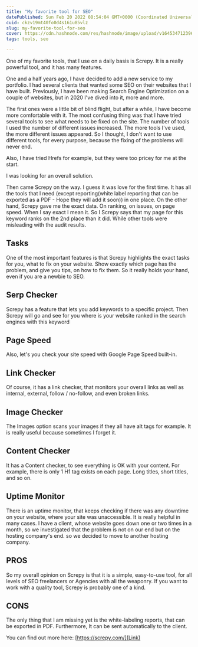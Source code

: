 ```yaml
---
title: "My favorite tool for SEO"
datePublished: Sun Feb 20 2022 08:54:04 GMT+0000 (Coordinated Universal Time)
cuid: ckzv19mt40fo0d4s161u85vlz
slug: my-favorite-tool-for-seo
cover: https://cdn.hashnode.com/res/hashnode/image/upload/v1645347123966/MIT-CmLXT.png
tags: tools, seo

---
```


One of my favorite tools, that I use on a daily basis is Screpy. It is a really powerful tool, and it has many features. 

One and a half years ago, I have decided to add a new service to my portfolio. I had several clients that wanted some SEO on their websites that I have built. Previously, I have been making Search Engine Optimization on a couple of websites, but in 2020 I've dived into it, more and more. 

The first ones were a little bit of blind flight, but after a while, I have become more comfortable with it. The most confusing thing was that I have tried several tools to see what needs to be fixed on the site. The number of tools I used the number of different issues increased. The more tools I've used, the more different issues appeared. 
So I thought, I don't want to use different tools, for every purpose,  because the fixing of the problems will never end. 

Also, I have tried Hrefs for example, but they were too pricey for me at the start.

I was looking for an overall solution.

Then came Screpy on the way. I guess it was love for the first time. It has all the tools that I need (except reporting(white label reporting that can be exported as a PDF - Hope they will add it soon)) in one place. 
On the other hand, Screpy gave me the exact data. On ranking, on issues, on page speed. When I say exact I mean it. So I Screpy says that my page for this keyword ranks on the 2nd place than it did. While other tools were misleading with the audit results. 

## Tasks
One of the most important features is that Screpy highlights the exact tasks for you, what to fix on your website. Show exactly which page has the problem, and give you tips, on how to fix them. So it really holds your hand, even if you are a newbie to SEO. 

## Serp Checker
Screpy has a feature that lets you add keywords to a specific project. Then Screpy will go and see for you where is your website ranked in the search engines with this keyword

## Page Speed
Also, let's you check your site speed with Google Page Speed built-in.

## Link Checker
Of course, it has a link checker, that monitors your overall links as well as internal, external, follow / no-follow, and even broken links.

## Image Checker
The Images option scans your images if they all have alt tags for example. It is really useful because sometimes I forget it. 

## Content Checker
It has a Content checker, to see everything is OK with your content. For example, there is only 1 H1 tag exists on each page. Long titles, short titles, and so on. 

## Uptime Monitor
There is an uptime monitor, that keeps checking if there was any downtime on your website, where your site was unaccessible. It is really helpful in many cases. I have a client, whose website goes down one or two times in a month, so we investigated that the problem is not on our end but on the hosting company's end. so we decided to move to another hosting company.  

## PROS
So my overall opinion on Screpy is that it is a simple, easy-to-use tool, for all levels of SEO freelancers or Agencies with all the weaponry. If you want to work with a quality tool, Screpy is probably one of a kind. 

## CONS
The only thing that I am missing yet is the white-labeling reports, that can be exported in PDF. Furthermore, It can be sent automatically to the client. 

You can find out more here:
[https://screpy.com/](Link)